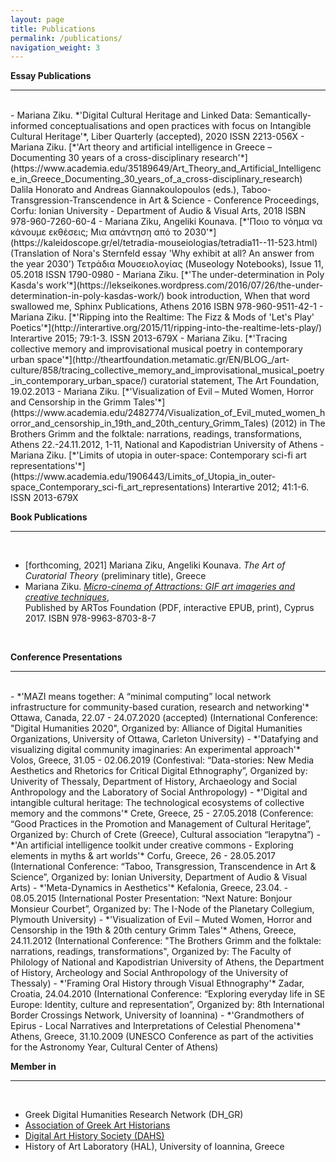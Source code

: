 ```yaml
---
layout: page
title: Publications
permalink: /publications/
navigation_weight: 3
---
```


**Essay Publications**

---
<br>
- Mariana Ziku. *'Digital Cultural Heritage and Linked Data: Semantically-informed conceptualisations and open practices with focus on Intangible Cultural Heritage'*, Liber Quarterly (accepted), 2020 ISSN 2213-056X
- Mariana Ziku. [*'Art theory and artificial intelligence in Greece – Documenting 30 years of a cross-disciplinary research'*](https://www.academia.edu/35189649/Art_Theory_and_Artificial_Intelligence_in_Greece_Documenting_30_years_of_a_cross-disciplinary_research) Dalila Honorato and Andreas Giannakoulopoulos (eds.), Taboo-Transgression-Transcendence in Art & Science - Conference Proceedings, Corfu: Ionian University - Department of Audio & Visual Arts, 2018 ISBN 978-960-7260-60-4
- Mariana Ziku, Angeliki Kounava. [*'Ποιο το νόημα να κάνουμε εκθέσεις; Μια απάντηση από το 2030'*](https://kaleidoscope.gr/el/tetradia-mouseiologias/tetradia11--11-523.html)  
(Translation of Nora's Sternfeld essay 'Why exhibit at all? An answer from the year 2030')  
Τετράδια Μουσειολογίας (Museology Notebooks), Issue 11, 05.2018 ISSN 1790-0980
- Mariana Ziku. [*'The under-determination in Poly Kasda's work'*](https://lekseikones.wordpress.com/2016/07/26/the-under-determination-in-poly-kasdas-work/)  
book introduction, When that word swallowed me, Sphinx Publications, Athens 2016 ISBN 978-960-9511-42-1
- Mariana Ziku. [*'Ripping into the Realtime: The Fizz & Mods of 'Let's Play' Poetics'*](http://interartive.org/2015/11/ripping-into-the-realtime-lets-play/)  
Interartive 2015; 79:1-3. ISSN 2013-679X
- Mariana Ziku. [*'Τracing collective memory and improvisational musical poetry in contemporary urban space'*](http://theartfoundation.metamatic.gr/EN/BLOG_/art-culture/858/tracing_collective_memory_and_improvisational_musical_poetry_in_contemporary_urban_space/)  
curatorial statement, The Art Foundation, 19.02.2013
- Mariana Ziku. [*'Visualization of Evil – Muted Women, Horror and Censorship in the Grimm Tales'*](https://www.academia.edu/2482774/Visualization_of_Evil_muted_women_horror_and_censorship_in_19th_and_20th_century_Grimm_Tales)  
(2012) in The Brothers Grimm and the folktale: narrations, readings, transformations, Athens 22.-24.11.2012, 1-11,  National and Kapodistrian University of Athens
- Mariana Ziku. [*'Limits of utopia in outer-space: Contemporary sci-fi art representations'*](https://www.academia.edu/1906443/Limits_of_Utopia_in_outer-space_Contemporary_sci-fi_art_representations)  
Interartive 2012; 41:1-6. ISSN 2013-679X
	
  <br>
  
**Book Publications**

---

<br>

- [forthcoming, 2021] Mariana Ziku, Angeliki Kounava. *The Art of Curatorial Theory* (preliminary title), Greece
- Mariana Ziku. [*Micro-cinema of Attractions: GIF art imageries and creative techniques*](https://drive.google.com/drive/folders/0B0UjNhiCkNpkN0pPU2ZVX3BzVFU),  
Published by ARTos Foundation (PDF, interactive EPUB, print), Cyprus 2017. ISBN 978-9963-8703-8-7

<br>

**Conference Presentations**

---

<br>
- *'MAZI means together: A “minimal computing” local network infrastructure for community-based curation, research and networking'*
Ottawa, Canada, 22.07 - 24.07.2020 (accepted) (International Conference: "Digital Humanities 2020", Organized by: Alliance of Digital Humanities Organizations, University of Ottawa, Carleton University)
- *'Datafying and visualizing digital community imaginaries: An experimental approach'*  
Volos, Greece, 31.05 - 02.06.2019 (Confestival: “Data-stories: New Media Aesthetics and Rhetorics for Critical Digital Ethnography”, Organized by: Univerity of Thessaly, Department of History, Archaeology and Social Anthropology and the Laboratory of Social Anthropology)
- *'Digital and intangible cultural heritage: The technological ecosystems of collective memory and the commons'*  
Crete, Greece, 25 - 27.05.2018 (Conference: “Good Practices in the Promotion and Management of Cultural Heritage”, Organized by: Church of Crete (Greece), Cultural association “Ierapytna”)
- *'An artificial intelligence toolkit under creative commons - Exploring elements in myths & art worlds'*  
Corfu, Greece, 26 - 28.05.2017 (International Conference: “Taboo, Transgression, Transcendence in Art & Science”, Organized by: Ionian University, Department of Audio & Visual Arts)
- *'Meta-Dynamics in Aesthetics'*  
Kefalonia, Greece, 23.04. - 08.05.2015 (International Poster Presentation: “Next Nature: Bonjour Monsieur Courbet”, Organized by: The I-Node of the Planetary Collegium, Plymouth University)
- *'Visualization of Evil – Muted Women, Horror and Censorship in the 19th & 20th century Grimm Tales'*  
Athens, Greece, 24.11.2012 (International Conference: "The Brothers Grimm and the folktale: narrations, readings, transformations", Organized by: The Faculty of Philology of National and Kapodistrian University of Athens, the Department of History, Archeology and Social Anthropology of the University of Thessaly)
- *'Framing Oral History through Visual Ethnography'*  
Zadar, Croatia, 24.04.2010 (International Conference: “Exploring everyday life in SE Europe: Identity, culture and representation”, Organized by: 8th International Border Crossings Network, University of Ioannina) 
- *'Grandmothers of Epirus - Local Narratives and Interpretations of Celestial Phenomena'*  
Athens, Greece, 31.10.2009 (UNESCO Conference as part of the activities for the Astronomy Year, Cultural Center of Athens)

<br>

**Member in** 

---  

<br/>

- Greek Digital Humanities Research Network (DH_GR)  
- [Association of Greek Art Historians](https://eeit.org)
- [Digital Art History Society (DAHS)](https://digitalarthistorysociety.org)
- History of Art Laboratory (HAL), University of Ioannina, Greece
